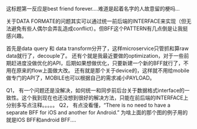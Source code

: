 这标题第一反应是best friend forever....难道是起着名字的人故意留的梗吗...

关于DATA FORMATE的问题其实可以通过统一前后端的INTERFACE来实现（但无法避免有些人偶尔会弄乱造成conflict）。但BFF这个PATTERN有几点倒是让我挺感兴趣。

首先是data query 和 data transform分开了，这样microservice只管抓和算raw data就行了，decouple了。
还有个就是我最近要做的optimization，对于一些前期赶进度没做优化的API，后期如果想做优化，只要新建一个新的BFF就行了，不用在原来的flow上面做大改。
还有就是那个关于device的，这样就不用给mobile做专门的API了，MOBILE也可以根据自己的需求减小PAYLOAD。

Q1， 有一个问题还是没解决，如何统一和同步前后台关于数据格式interface的一致性。这个我到现在也还没想到很好的解决方法，只能在前后端的INTERFACE上分别多写点注释。。。。。
Q2， 有点没看懂，“There is no need to have a separate BFF for iOS and another for Android.” 为啥上面的那个图的例子用的就是IOS BFF和android BFF....